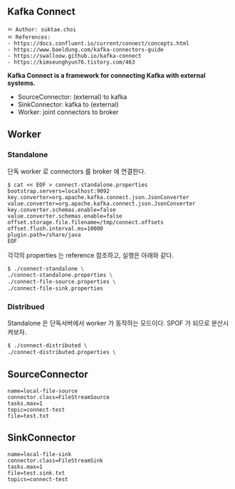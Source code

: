 ## Kafka Connect

```
ㅁ Author: suktae.choi
ㅁ References:
- https://docs.confluent.io/current/connect/concepts.html
- https://www.baeldung.com/kafka-connectors-guide
- https://swalloow.github.io/kafka-connect
- https://kimseunghyun76.tistory.com/463
```

**Kafka Connect is a framework for connecting Kafka with external systems.**

- SourceConnector: (external) to kafka
- SinkConnector: kafka to (external)
- Worker: joint connectors to broker

## Worker

### Standalone

단독 worker 로 connectors 를 broker 에 연결한다.

```properties
$ cat << EOF > connect-standalone.properties
bootstrap.servers=localhost:9092
key.converter=org.apache.kafka.connect.json.JsonConverter
value.converter=org.apache.kafka.connect.json.JsonConverter
key.converter.schemas.enable=false
value.converter.schemas.enable=false
offset.storage.file.filename=/tmp/connect.offsets
offset.flush.interval.ms=10000
plugin.path=/share/java
EOF
```

각각의 properties 는 reference 참조하고, 실행은 아래와 같다.

```bash
$ ./connect-standalone \
./connect-standalone.properties \
./connect-file-source.properties \
./connect-file-sink.properties
```

### Distribued

Standalone 은 단독서버에서 worker 가 동작하는 모드이다. SPOF 가 되므로 분산시켜보자.

```bash
$ ./connect-distributed \
./connect-distributed.properties \
```

## SourceConnector

```properties
name=local-file-source
connector.class=FileStreamSource
tasks.max=1
topic=connect-test
file=test.txt
```

## SinkConnector

```properties
name=local-file-sink
connector.class=FileStreamSink
tasks.max=1
file=test.sink.txt
topics=connect-test
```